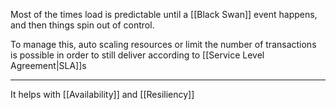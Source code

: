 Most of the times load is predictable until a [[Black Swan]] event happens, and then things spin out of control.

To manage this, auto scaling resources or limit the number of transactions is possible in order to still deliver according to [[Service Level Agreement|SLA]]s

---

It helps with [[Availability]] and [[Resiliency]]